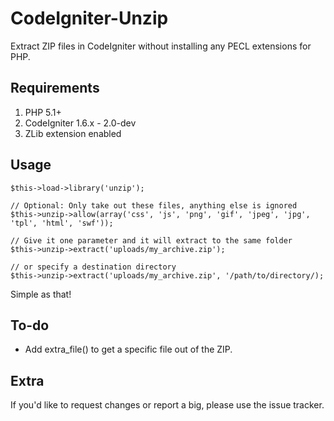 CodeIgniter-Unzip
============

Extract ZIP files in CodeIgniter without installing any PECL extensions for PHP.


Requirements
------------

1. PHP 5.1+
2. CodeIgniter 1.6.x - 2.0-dev
3. ZLib extension enabled


Usage
-----

	$this->load->library('unzip');

	// Optional: Only take out these files, anything else is ignored
	$this->unzip->allow(array('css', 'js', 'png', 'gif', 'jpeg', 'jpg', 'tpl', 'html', 'swf'));

	// Give it one parameter and it will extract to the same folder
	$this->unzip->extract('uploads/my_archive.zip');

	// or specify a destination directory
	$this->unzip->extract('uploads/my_archive.zip', '/path/to/directory/);

Simple as that!


To-do
-----

- Add extra_file() to get a specific file out of the ZIP.


Extra
-----

If you'd like to request changes or  report a big, please use the issue tracker.